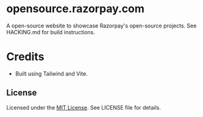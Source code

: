 # opensource.razorpay.com

A open-source website to showcase Razorpay's open-source projects. See HACKING.md for build instructions.

# Credits

- Built using Tailwind and Vite.

## License

Licensed under the [MIT License](https://nemo.mit-license.org/). See LICENSE file for details.